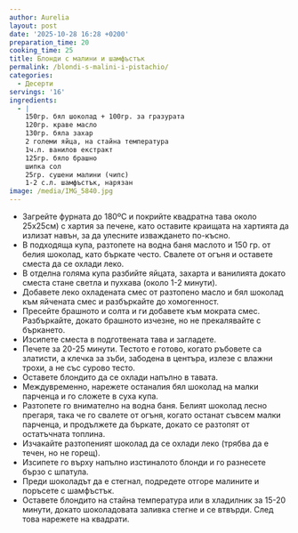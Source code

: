 ```yaml
---
author: Aurelia
layout: post
date: '2025-10-28 16:28 +0200'
preparation_time: 20
cooking_time: 25
title: Блонди с малини и шамфъстък
permalink: /blondi-s-malini-i-pistachio/
categories:
  - Десерти
servings: '16'
ingredients:
  - |
    150гр. бял шоколад + 100гр. за гразурата
    120гр. краве масло
    130гр. бяла захар
    2 големи яйца, на стайна температура
    1ч.л. ванилов екстракт
    125гр. бяло брашно
    шипка сол
    25гр. сушени малини (чипс)
    1-2 с.л. шамфъстък, нарязан
image: /media/IMG_5840.jpg
---
```

- Загрейте фурната до 180ºC и покрийте квадратна тава около 25х25см) с хартия за печене, като оставите краищата на хартията да излизат навън, за да улесните изваждането по-късно.
- В подходяща купа, разтопете на водна баня маслото и 150 гр. от белия шоколад, като бъркате често. Свалете от огъня и оставете сместа да се охлади леко.
- В отделна голяма купа разбийте яйцата, захарта и ванилията докато сместа стане светла и пухкава (около 1-2 минути).
- Добавете леко охладената смес от разтопено масло и бял шоколад към яйчената смес и разбъркайте до хомогенност.
- Пресейте брашното и солта и ги добавете към мократа смес. Разбъркайте, докато брашното изчезне, но не прекалявайте с бъркането.
- Изсипете сместа в подготвената тава и загладете.
- Печете за 20-25 минути. Тестото е готово, когато ръбовете са златисти, а клечка за зъби, забодена в центъра, излезе с влажни трохи, а не със сурово тесто.
- Оставете блондито да се охлади напълно в тавата.
- Междувременно, нарежете останалия бял шоколад на малки парченца и го сложете в суха купа.
- Разтопете го внимателно на водна баня. Белият шоколад лесно прегаря, така че го свалете от огъня, когато останат съвсем малки парченца, и продължете да бъркате, докато се разтопят от остатъчната топлина.
- Изчакайте разтопеният шоколад да се охлади леко (трябва да е течен, но не горещ).
- Изсипете го върху напълно изстиналото блонди и го разнесете бързо с шпатула.
- Преди шоколадът да е стегнал, подредете отгоре малините и поръсете с шамфъстък.
- Оставете блондито на стайна температура или в хладилник за 15-20 минути, докато шоколадовата заливка стегне и се втвърди. След това нарежете на квадрати.



